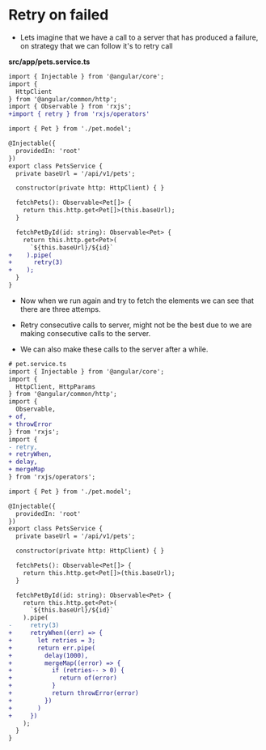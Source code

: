 # Retry on failed

- Lets imagine that we have a call to a server that has produced a failure, on strategy that we can follow it's to retry call

**src/app/pets.service.ts**

```diff
import { Injectable } from '@angular/core';
import {
  HttpClient
} from '@angular/common/http';
import { Observable } from 'rxjs';
+import { retry } from 'rxjs/operators'

import { Pet } from './pet.model';

@Injectable({
  providedIn: 'root'
})
export class PetsService {
  private baseUrl = '/api/v1/pets';

  constructor(private http: HttpClient) { }

  fetchPets(): Observable<Pet[]> {
    return this.http.get<Pet[]>(this.baseUrl);
  }

  fetchPetById(id: string): Observable<Pet> {
    return this.http.get<Pet>(
      `${this.baseUrl}/${id}`
+    ).pipe(
+      retry(3)
+    );
  }
}

```

- Now when we run again and try to fetch the elements we can see that there are three attemps.

- Retry consecutive calls to server, might not be the best due to we are making consecutive calls to the server.

- We can also make these calls to the server after a while.

```diff
# pet.service.ts
import { Injectable } from '@angular/core';
import {
  HttpClient, HttpParams
} from '@angular/common/http';
import {
  Observable,
+ of,
+ throwError
} from 'rxjs';
import {
- retry,
+ retryWhen,
+ delay,
+ mergeMap
} from 'rxjs/operators';

import { Pet } from './pet.model';

@Injectable({
  providedIn: 'root'
})
export class PetsService {
  private baseUrl = '/api/v1/pets';

  constructor(private http: HttpClient) { }

  fetchPets(): Observable<Pet[]> {
    return this.http.get<Pet[]>(this.baseUrl);
  }

  fetchPetById(id: string): Observable<Pet> {
    return this.http.get<Pet>(
      `${this.baseUrl}/${id}`
    ).pipe(
-     retry(3)
+     retryWhen((err) => {
+       let retries = 3;
+       return err.pipe(
+         delay(1000),
+         mergeMap((error) => {
+           if (retries-- > 0) {
+             return of(error)
+           }
+           return throwError(error)
+         })
+       )
+     })
    );
  }
}

```
